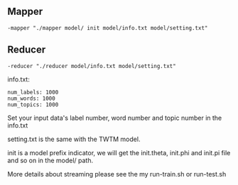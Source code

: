 


Mapper
-------------------


```
-mapper "./mapper model/ init model/info.txt model/setting.txt"
```


Reducer
-------------------

```
-reducer "./reducer model/info.txt model/setting.txt"
```

info.txt:
```
num_labels: 1000
num_words: 1000
num_topics: 1000
```
Set your input data's label number, word number and topic number in the info.txt <br/>


setting.txt is the same with the TWTM model. <br/>

init is a model prefix indicator, we will get the init.theta, init.phi and init.pi file and so on in the model/ path. <br/>

More details about streaming please see the my run-train.sh or run-test.sh <br/>
